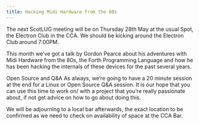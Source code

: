 ```yaml
---
title: Hacking Midi Hardware from the 80s
---
```


The next ScotLUG meeting will be on Thursday 28th May at the usual Spot, the Electron Club in the CCA. We should be kicking around the Electron Club around 7:00PM.

This month we’ve got a talk by Gordon Pearce about his adventures with Midi Hardware from the 80s, the Forth Programming Language and how he has been hacking the internals of these devices for the past several years.

Open Source and Q&A As always, we’re going to have a 20 minute session at the end for a Linux or Open Source Q&A session. It is our hope that you can use this time to work on/ with a project that you’re really passionate about, if not get advice on how to go about doing this.

We will be adjourning to a local bar afterwards, the exact location to be confirmed as we need to check on availability of space at the CCA Bar.
